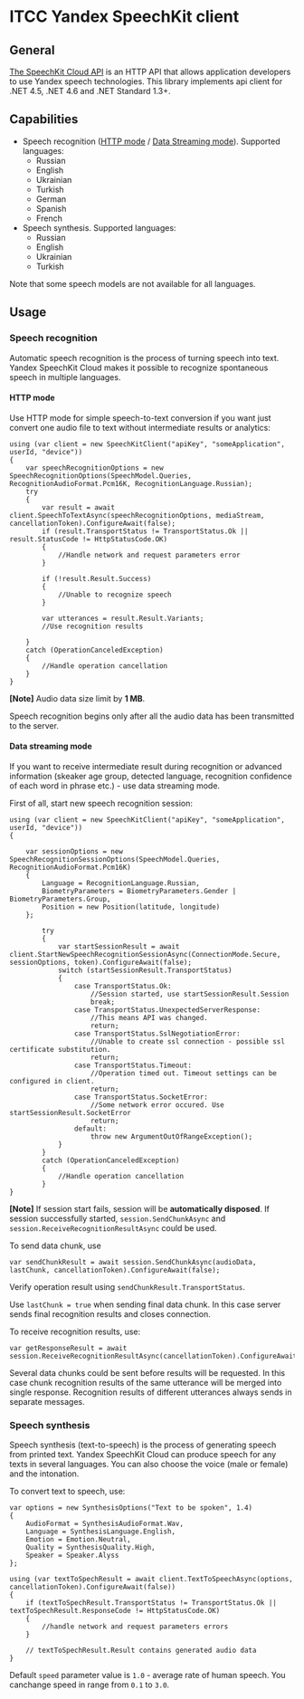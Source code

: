 # ITCC Yandex SpeechKit client

## General

[The SpeechKit Cloud API](https://tech.yandex.com/speechkit/cloud/) is an HTTP API that allows application developers to use Yandex speech technologies. This library implements api client for .NET 4.5, .NET 4.6 and .NET Standard 1.3+.

## Capabilities

* Speech recognition ([HTTP mode](https://tech.yandex.com/speechkit/cloud/doc/guide/concepts/asr-http-request-docpage/) / [Data Streaming mode](https://tech.yandex.com/speechkit/cloud/doc/guide/concepts/asr-protobuf-docpage)). Supported languages:
    * Russian  
    * English  
    * Ukrainian  
    * Turkish  
    * German  
    * Spanish  
    * French  
* Speech synthesis. Supported languages:  
    * Russian  
    * English  
    * Ukrainian  
    * Turkish  
    
Note that some speech models are not available for all languages.

## Usage

### Speech recognition

Automatic speech recognition is the process of turning speech into text. Yandex SpeechKit Cloud makes it possible to recognize spontaneous speech in multiple languages.

#### HTTP mode

Use HTTP mode for simple speech-to-text conversion if you want just convert one audio file to text without intermediate results or analytics:

```
using (var client = new SpeechKitClient("apiKey", "someApplication", userId, "device"))
{
    var speechRecognitionOptions = new SpeechRecognitionOptions(SpeechModel.Queries, RecognitionAudioFormat.Pcm16K, RecognitionLanguage.Russian);
    try
    {
        var result = await client.SpeechToTextAsync(speechRecognitionOptions, mediaStream, cancellationToken).ConfigureAwait(false);
        if (result.TransportStatus != TransportStatus.Ok || result.StatusCode != HttpStatusCode.OK)
        {
            //Handle network and request parameters error
        }

        if (!result.Result.Success)
        {
            //Unable to recognize speech
        }

        var utterances = result.Result.Variants;
        //Use recognition results

    }
    catch (OperationCanceledException)
    {
        //Handle operation cancellation
    }
}
```

**[Note]** Audio data size limit by **1 MB**.

Speech recognition begins only after all the audio data has been transmitted to the server.

#### Data streaming mode

If you want to receive intermediate result during recognition or advanced information (skeaker age group, detected language, recognition confidence of each word in phrase etc.) - use data streaming mode.

First of all, start new speech recognition session:

```
using (var client = new SpeechKitClient("apiKey", "someApplication", userId, "device"))
{

    var sessionOptions = new SpeechRecognitionSessionOptions(SpeechModel.Queries, RecognitionAudioFormat.Pcm16K)
    {
        Language = RecognitionLanguage.Russian,
        BiometryParameters = BiometryParameters.Gender | BiometryParameters.Group,
        Position = new Position(latitude, longitude)
    };

        try
        {
            var startSessionResult = await client.StartNewSpeechRecognitionSessionAsync(ConnectionMode.Secure, sessionOptions, token).ConfigureAwait(false);
            switch (startSessionResult.TransportStatus)
            {
                case TransportStatus.Ok:
                    //Session started, use startSessionResult.Session
                    break;
                case TransportStatus.UnexpectedServerResponse:
                    //This means API was changed.
                    return;
                case TransportStatus.SslNegotiationError:
                    //Unable to create ssl connection - possible ssl certificate substitution.
                    return;
                case TransportStatus.Timeout:
                    //Operation timed out. Timeout settings can be configured in client.
                    return;
                case TransportStatus.SocketError:
                    //Some network error occured. Use startSessionResult.SocketError
                    return;
                default:
                    throw new ArgumentOutOfRangeException();
            }
        }
        catch (OperationCanceledException)
        {
            //Handle operation cancellation
        }
}
```

**[Note]** If session start fails, session will be **automatically disposed**.
If session successfully started, `session.SendChunkAsync` and `session.ReceiveRecognitionResultAsync` could be used.

To send data chunk, use
```
var sendChunkResult = await session.SendChunkAsync(audioData, lastChunk, cancellationToken).ConfigureAwait(false);
```

Verify operation result using ``sendChunkResult.TransportStatus``.

Use `lastChunk = true` when sending final data chunk. In this case server sends final recognition results and closes connection.

To receive recognition results, use:
```
var getResponseResult = await session.ReceiveRecognitionResultAsync(cancellationToken).ConfigureAwait(false);
```

Several data chunks could be sent before results will be requested. In this case chunk recognition results of the same utterance will be merged into single response. Recognition results of different utterances always sends in separate messages.

### Speech synthesis

Speech synthesis (text-to-speech) is the process of generating speech from printed text. Yandex SpeechKit Cloud can produce speech for any texts in several languages. You can also choose the voice (male or female) and the intonation.

To convert text to speech, use:

```
var options = new SynthesisOptions("Text to be spoken", 1.4)
{
    AudioFormat = SynthesisAudioFormat.Wav,
    Language = SynthesisLanguage.English,
    Emotion = Emotion.Neutral,
    Quality = SynthesisQuality.High,
    Speaker = Speaker.Alyss
};

using (var textToSpechResult = await client.TextToSpeechAsync(options, cancellationToken).ConfigureAwait(false))
{
    if (textToSpechResult.TransportStatus != TransportStatus.Ok || textToSpechResult.ResponseCode != HttpStatusCode.OK)
    {
        //handle network and request parameters errors
    }

    // textToSpechResult.Result contains generated audio data
}
```

Default `speed` parameter value is `1.0` - average rate of human speech. You canchange speed in range from `0.1` to `3.0`.